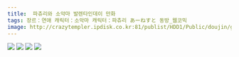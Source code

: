 ```yaml
---
title:  파츄리와 소악마 발렌타인데이 만화
tags: 장르：연애 캐릭터：소악마 캐릭터：파츄리 あーねすと 동방_웹코믹
image: http://crazytempler.ipdisk.co.kr:81/publist/HDD1/Public/doujin/ghap/5836/001.jpg
---
```

<img src="http://crazytempler.ipdisk.co.kr:81/publist/HDD1/Public/doujin/ghap/5836/001.jpg">
<img src="http://crazytempler.ipdisk.co.kr:81/publist/HDD1/Public/doujin/ghap/5836/002.jpg">
<img src="http://crazytempler.ipdisk.co.kr:81/publist/HDD1/Public/doujin/ghap/5836/003.jpg">
<img src="http://crazytempler.ipdisk.co.kr:81/publist/HDD1/Public/doujin/ghap/5836/004.jpg">
